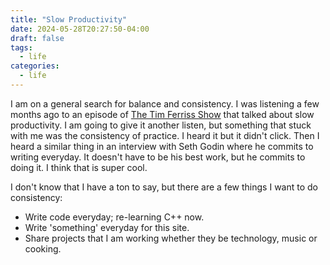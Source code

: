 ```yaml
---
title: "Slow Productivity"
date: 2024-05-28T20:27:50-04:00
draft: false
tags:
  - life
categories:
  - life
---
```


I am on a general search for balance and consistency.  I was listening a few months ago to an episode of [The Tim Ferriss Show](https://tim.blog/2022/02/02/cal-newport/) that talked about slow productivity.  I am going to give it another listen, but something that stuck with me was the consistency of practice.  I heard it but it didn't click.  Then I heard a similar thing in an interview with Seth Godin where he commits to writing everyday.  It doesn't have to be his best work, but he commits to doing it.  I think that is super cool.  

I don't know that I have a ton to say, but there are a few things I want to do consistency:
* Write code everyday; re-learning C++ now.
* Write 'something' everyday for this site.  
* Share projects that I am working whether they be technology, music or cooking.
